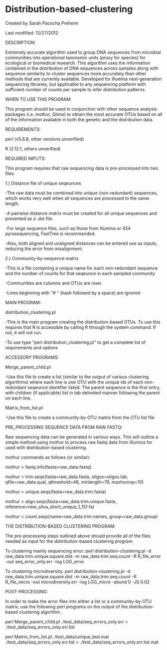 Distribution-based-clustering
=============================
Created by Sarah Pacocha Preheim

Last modified: 12/27/2012

DESCRIPTION:

Extremely accurate algorithm used to group DNA sequences from microbial communities into operational taxonomic units (proxy for species) for ecological or biomedical research. This algorithm uses the information contained in the distribution of DNA sequences across samples along with sequence similarity to cluster sequences more accurately than other methods that are currently available. Developed for Illumina next-generation sequencing libraries, but applicable to any sequencing platform with sufficient number of counts per sample to infer distribution patterns. 

WHEN TO USE THIS PROGRAM:

This program should be used in conjunction with other sequence analysis packages (i.e. mothur, Qiime) to obtain the most accurate OTUs based on all of the information available in both the genetic and the distribution data.


REQUIREMENTS:

perl (v5.8.8, other versions unverified)

R (2.12.1, others unverified)

REQUIRED INPUTS:

This program requires that raw sequencing data is pre-processed into two files

1.) Distance file of unique seqeunces

-The raw data must be combined into unique (non-redundant) sequences, which works very well when all sequences are processed to the same length.

-A pairwise distance matrix must be created for all unique sequences and presented as a .dst file.

-For large sequence files, such as those from Illumina or 454 pyrosequencing, FastTree is recommended.

-Also, both aligned and unaligned distances can be entered use as inputs, reducing the error from misalignment.

2.) Community-by-sequence matrix

-This is a file containing a unique name for each non-redundant sequence and the number of counts for that seqeunce in each sampled community

-Communities are columns and OTUs are rows

-Lines beginning with "# " (hash followed by a space) are ignored


MAIN PROGRAM:

distribution_clustering.pl

-This is the main program creating the distribution-based OTUs. To use this requires that R is accessible by calling R through the system command. If not, it will not run.

-To use type "perl distribution_clustering.pl" to get a complete list of requirements and options

ACCESSORY PROGRAMS:

Merge_parent_child.pl

-Use this file to create a list (similar to the output of various clustering algorithms) where each line is one OTU with the unique ids of each non-redundant seqeunce identifier listed. The parent sequence is the first entry, with children (if applicable) list in tab delimited manner following the parent on each line.

Matrix_from_list.pl

-Use this file to create a community-by-OTU matrix from the OTU list file

PRE_PROCESSING SEQUENCE DATA FROM RAW FASTQ:

Raw sequencing data can be generated in various ways. This will outline a simple method using mothur to process raw fastq data from Illumina for used with distribution-based clustering.

mothur commands as follows (or similar):

mothur > fastq.info(fastq=raw_data.fastq)

mothur > trim.seqs(fasta=raw_data.fasta, oligos=oligos.tab, qfile=raw_data.qual, qthreshold=48, minlength=76, maxhomop=10)

mothur > unique.seqs(fasta=raw_data.trim.fasta)

mothur > align.seqs(fasta=raw_data.trim.unique.fasta, reference=new_silva_short_unique_1_151.fa)

mothur > count.seqs(name=raw_data.trim.names, group=raw_data.group)


THE DISTRIBUTION-BASED CLUSTERING PROGRAM:

The pre-processing steps outlined above should provide all of the files needed as input for the distribution-based clustering program.

To clustering mainly sequencing error:
perl distribution-clusteirng.pl -d raw_data.trim.unique.square.dist -m raw_data.trim.seq.count -R R_file_error -out seq_error_only.err -log LOG_error

To clustering microdiversity:
perl distribution-clustering.pl -d raw_data.trim.unique.square.dist -m raw_data.trim.seq.count -R R_file_micro -out microdiversity.err -log LOG_micro -abund 0 -JS 0.02

POST-PROCESSING:

In order to make the error files into either a list or a community-by-OTU matrix, use the following perl programs on the output of the distribution-based clustering algorithm.

perl Merge_parent_child.pl ./test_data/seq_errors_only.err > ./test_data/seq_errors_only.err.list

perl Matrix_from_list.pl ./test_data/unique_test.mat ./test_data/seq_errors_only.err.list > ./test_data/seq_errors_only.err.list.mat 